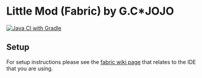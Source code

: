 # Little Mod (Fabric) by G.C*JOJO

[![Java CI with Gradle](https://github.com/GCJOJO/Little-Mod-Fabric/actions/workflows/gradle.yml/badge.svg)](https://github.com/GCJOJO/Little-Mod-Fabric/actions/workflows/gradle.yml)

## Setup

For setup instructions please see the [fabric wiki page](https://fabricmc.net/wiki/tutorial:setup) that relates to the IDE that you are using.
